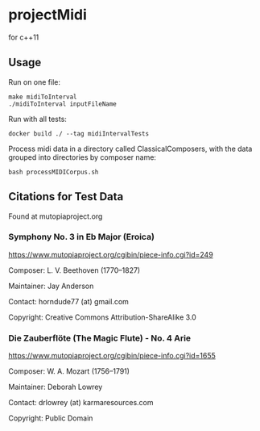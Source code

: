# projectMidi
for c++11

##  Usage
Run on one file:
```
make midiToInterval
./midiToInterval inputFileName 
```
Run with all tests:
```
docker build ./ --tag midiIntervalTests
```
Process midi data in a directory called ClassicalComposers, with the data grouped into directories by composer name:
```
bash processMIDICorpus.sh
```

## Citations for Test Data
Found at mutopiaproject.org

### Symphony No. 3 in Eb Major (Eroica)
https://www.mutopiaproject.org/cgibin/piece-info.cgi?id=249

Composer: L. V. Beethoven (1770–1827)

Maintainer: Jay Anderson    

Contact: horndude77 (at) gmail.com

Copyright: Creative Commons Attribution-ShareAlike 3.0 

### Die Zauberflöte (The Magic Flute) - No. 4 Arie
https://www.mutopiaproject.org/cgibin/piece-info.cgi?id=1655

Composer: W. A. Mozart (1756–1791)

Maintainer: Deborah Lowrey  

Contact: drlowrey (at) karmaresources.com

Copyright: Public Domain
